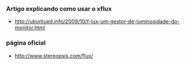 ### Artigo explicando como usar o xflux
* http://ubuntued.info/2009/10/f-lux-um-gestor-de-luminosidade-do-monitor.html

### página oficial
* http://www.stereopsis.com/flux/